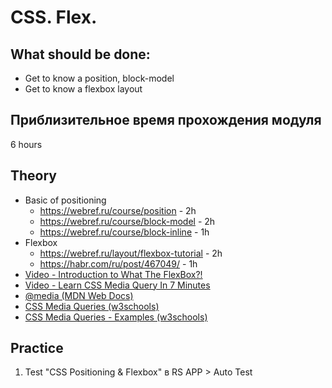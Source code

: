 # CSS. Flex.
## What should be done:
- Get to know a position, block-model
- Get to know a flexbox layout

## Приблизительное время прохождения модуля
6 hours

## Theory
- Basic of positioning
    - https://webref.ru/course/position - 2h
    - https://webref.ru/course/block-model - 2h
    - https://webref.ru/course/block-inline - 1h
- Flexbox
    - https://webref.ru/layout/flexbox-tutorial - 2h
    - https://habr.com/ru/post/467049/ - 1h
- [Video - Introduction to What The FlexBox?!](https://www.youtube.com/watch?v=Vj7NZ6FiQvo&list=PLu8EoSxDXHP7xj_y6NIAhy0wuCd4uVdid)
- [Video - Learn CSS Media Query In 7 Minutes](https://www.youtube.com/watch?v=yU7jJ3NbPdA)
- [@media (MDN Web Docs)](https://developer.mozilla.org/en-US/docs/Web/CSS/@media)
- [CSS Media Queries (w3schools)](https://www.w3schools.com/css/css3_mediaqueries.asp)
- [CSS Media Queries - Examples (w3schools)](https://www.w3schools.com/css/css3_mediaqueries_ex.asp)


## Practice
1. Test "CSS Positioning & Flexbox" в RS APP > Auto Test
